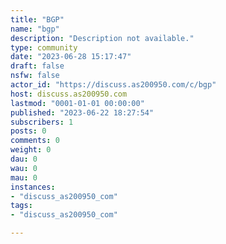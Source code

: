 ```yaml
---
title: "BGP" 
name: "bgp"
description: "Description not available."
type: community
date: "2023-06-28 15:17:47"
draft: false
nsfw: false
actor_id: "https://discuss.as200950.com/c/bgp"
host: discuss.as200950.com
lastmod: "0001-01-01 00:00:00"
published: "2023-06-22 18:27:54"
subscribers: 1
posts: 0
comments: 0
weight: 0
dau: 0
wau: 0
mau: 0
instances:
- "discuss_as200950_com"
tags: 
- "discuss_as200950_com"

---
```

